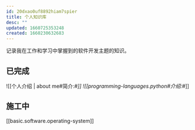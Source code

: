 ```yaml
---
id: 20dxao0uf8892hiam7spier
title: 个人知识库
desc: ""
updated: 1660725353248
created: 1660230632683
---
```


记录我在工作和学习中掌握到的软件开发主题的知识。

## 已完成

![[个人介绍 | about me#简介:#*]]
![[programming-languages.python#介绍:#*]]

## 施工中

[[basic.software.operating-system]]
